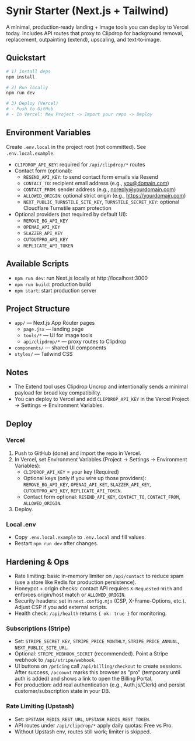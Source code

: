 # Synir Starter (Next.js + Tailwind)

A minimal, production‑ready landing + image tools you can deploy to Vercel today. Includes API routes that proxy to Clipdrop for background removal, replacement, outpainting (extend), upscaling, and text‑to‑image.

## Quickstart

```bash
# 1) Install deps
npm install

# 2) Run locally
npm run dev

# 3) Deploy (Vercel)
# - Push to GitHub
# - In Vercel: New Project -> Import your repo -> Deploy
```

## Environment Variables

Create `.env.local` in the project root (not committed). See `.env.local.example`.

- `CLIPDROP_API_KEY`: required for `/api/clipdrop/*` routes
- Contact form (optional):
  - `RESEND_API_KEY`: to send contact form emails via Resend
  - `CONTACT_TO`: recipient email address (e.g., you@domain.com)
  - `CONTACT_FROM`: sender address (e.g., noreply@yourdomain.com)
  - `ALLOWED_ORIGIN`: optional strict origin (e.g., https://yourdomain.com)
  - `NEXT_PUBLIC_TURNSTILE_SITE_KEY`, `TURNSTILE_SECRET_KEY`: optional Cloudflare Turnstile spam protection
- Optional providers (not required by default UI):
  - `REMOVE_BG_API_KEY`
  - `OPENAI_API_KEY`
  - `SLAZZER_API_KEY`
  - `CUTOUTPRO_API_KEY`
  - `REPLICATE_API_TOKEN`

## Available Scripts

- `npm run dev`: run Next.js locally at http://localhost:3000
- `npm run build`: production build
- `npm start`: start production server

## Project Structure

- `app/` — Next.js App Router pages
  - `page.jsx` — landing page
  - `tools/*` — UI for image tools
  - `api/clipdrop/*` — proxy routes to Clipdrop
- `components/` — shared UI components
- `styles/` — Tailwind CSS

## Notes

- The Extend tool uses Clipdrop Uncrop and intentionally sends a minimal payload for broad key compatibility.
- You can deploy to Vercel and add `CLIPDROP_API_KEY` in the Vercel Project -> Settings -> Environment Variables.

## Deploy

### Vercel

1) Push to GitHub (done) and import the repo in Vercel.
2) In Vercel, set Environment Variables (Project -> Settings -> Environment Variables):
   - `CLIPDROP_API_KEY` = your key (Required)
   - Optional keys (only if you wire up those providers): `REMOVE_BG_API_KEY`, `OPENAI_API_KEY`, `SLAZZER_API_KEY`, `CUTOUTPRO_API_KEY`, `REPLICATE_API_TOKEN`.
   - Contact form optional: `RESEND_API_KEY`, `CONTACT_TO`, `CONTACT_FROM`, `ALLOWED_ORIGIN`.
3) Deploy.

### Local .env

- Copy `.env.local.example` to `.env.local` and fill values.
- Restart `npm run dev` after changes.

## Hardening & Ops

- Rate limiting: basic in-memory limiter on `/api/contact` to reduce spam (use a store like Redis for production persistence).
- Honeypot + origin checks: contact API requires `X-Requested-With` and enforces origin/host match or `ALLOWED_ORIGIN`.
- Security headers: set in `next.config.mjs` (CSP, X-Frame-Options, etc.). Adjust CSP if you add external scripts.
- Health check: `/api/health` returns `{ ok: true }` for monitoring.
### Subscriptions (Stripe)

- Set: `STRIPE_SECRET_KEY`, `STRIPE_PRICE_MONTHLY`, `STRIPE_PRICE_ANNUAL`, `NEXT_PUBLIC_SITE_URL`.
- Optional: `STRIPE_WEBHOOK_SECRET` (recommended). Point a Stripe webhook to `/api/stripe/webhook`.
- UI buttons on `/pricing` call `/api/billing/checkout` to create sessions. After success, `/account` marks this browser as "pro" (temporary until auth is added) and shows a link to open the Billing Portal.
- For production: add real authentication (e.g., Auth.js/Clerk) and persist customer/subscription state in your DB.

### Rate Limiting (Upstash)

- Set: `UPSTASH_REDIS_REST_URL`, `UPSTASH_REDIS_REST_TOKEN`.
- API routes under `/api/clipdrop/*` apply daily quotas: Free vs Pro.
- Without Upstash env, routes still work; limiter is skipped.
